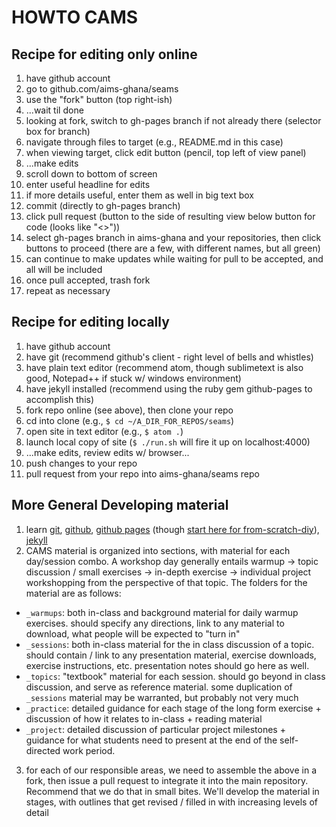 HOWTO CAMS
==========

## Recipe for editing only online

 1. have github account
 2. go to github.com/aims-ghana/seams
 3. use the "fork" button (top right-ish)
 4. ...wait til done
 5. looking at fork, switch to gh-pages branch if not already there (selector box for branch)
 6. navigate through files to target (e.g., README.md in this case)
 7. when viewing target, click edit button (pencil, top left of view panel)
 8. ...make edits
 9. scroll down to bottom of screen
 10. enter useful headline for edits
 11. if more details useful, enter them as well in big text box
 12. commit (directly to gh-pages branch)
 13. click pull request (button to the side of resulting view below button for code (looks like "<>"))
 14. select gh-pages branch in aims-ghana and your repositories, then click buttons to proceed (there are a few, with different names, but all green)
 15. can continue to make updates while waiting for pull to be accepted, and all will be included
 16. once pull accepted, trash fork
 17. repeat as necessary

## Recipe for editing locally

 1. have github account
 2. have git (recommend github's client - right level of bells and whistles)
 3. have plain text editor (recommend atom, though sublimetext is also good, Notepad++ if stuck w/ windows environment)
 4. have jekyll installed (recommend using the ruby gem github-pages to accomplish this)
 5. fork repo online (see above), then clone your repo
 6. cd into clone (e.g., `$ cd ~/A_DIR_FOR_REPOS/seams`)
 7. open site in text editor (e.g., `$ atom .`)
 8. launch local copy of site (`$ ./run.sh` will fire it up on localhost:4000)
 9. ...make edits, review edits w/ browser...
 10. push changes to your repo
 11. pull request from your repo into aims-ghana/seams repo

## More General Developing material

 1. learn [git](http://git-scm.com/documentation "git docs"), [github](https://help.github.com/),
 [github pages](https://help.github.com/categories/github-pages-basics/) (though [start here for from-scratch-diy](https://pages.github.com/)), [jekyll](http://jekyllrb.com/)
 2. CAMS material is organized into sections, with material for each day/session combo.  A workshop
 day generally entails warmup -> topic discussion / small exercises -> in-depth exercise -> individual
 project workshopping from the perspective of that topic.  The folders for the material are
 as follows:
  - `_warmups`: both in-class and background material for daily warmup exercises.  should specify any directions,
  link to any material to download, what people will be expected to "turn in"
  - `_sessions`: both in-class material for the in class discussion of a topic.  should contain / link to any presentation material, exercise downloads, exercise instructions, etc.  presentation notes should go here as well.
  - `_topics`: "textbook" material for each session.  should go beyond in class discussion, and serve as reference material.  some duplication of `_sessions` material may be warranted, but probably not very much
  - `_practice`: detailed guidance for each stage of the long form exercise + discussion of how it relates to
  in-class + reading material
  - `_project`: detailed discussion of particular project milestones + guidance for what students need to
  present at the end of the self-directed work period.

 3. for each of our responsible areas, we need to assemble the above in a fork, then issue a pull request to integrate it into the main repository.  Recommend that we do that in small bites.  We'll develop the material
 in stages, with outlines that get revised / filled in with increasing levels of detail
